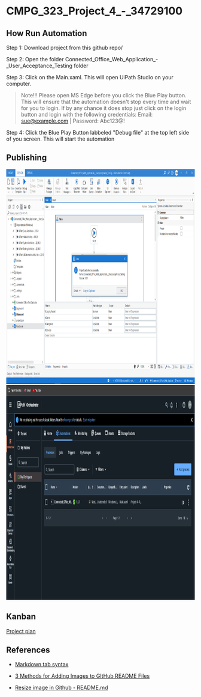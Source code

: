 # CMPG_323_Project_4_-_34729100

## How Run Automation

Step 1: Download project from this github repo/<br/>

Step 2: Open the folder Connected_Office_Web_Application_-_User_Acceptance_Testing folder<br/>
 
Step 3: Click on the Main.xaml. This will open UiPath Studio on your computer. <br/>

> Note!!! Please open MS Edge before you click the Blue Play button. This will ensure that the automation doesn't stop every time and wait for you to login. If by any chance it does stop just click on the login button and login with the following credentials: Email: sue@example.com | Password: Abc123@!

Step 4: Click the Blue Play Button labbeled "Debug file" at the top left side of you screen. This will start the automation <br/>

## Publishing

<img src="https://github.com/Simangaliso-Njabulo/CMPG_323_Project_4_-_34729100/blob/main/Pictures/Publish_Proof_1.png" width="1024" height="572" alt="Proof of publication">

<img src="https://github.com/Simangaliso-Njabulo/CMPG_323_Project_4_-_34729100/blob/main/Pictures/Publish_Proof_2.png" width="1024" height="572" alt="Proof of publication">

## Kanban

<p><a href="https://github.com/users/Simangaliso-Njabulo/projects/1">Project plan</a></p>

## References
<ul>

 
 <li><p><a href="https://stackoverflow.com/questions/40023013/tab-space-in-markdown">Markdown tab syntax</a></p></li>
 <li><p><a href="https://youtu.be/Ljj1wGFJqPY">3 Methods for Adding Images to GItHub README Files</a></p></li> 
 <li><p><a href="https://youtu.be/f4ifdKCH7VI">Resize image in Github - README.md</a></p></li> 
</ul>

